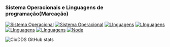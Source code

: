 ### Sistema Operacionais e Linguagens de programação(Marcação)
[![Sistema Operacional](https://img.shields.io/badge/Windows-0078D6?style=for-the-badge&logo=windows&logoColor=white)]()
[![Sistema Operacional](https://img.shields.io/badge/Linux-0078D6?style=for-the-badge&logo=linux&logoColor=white)]()
[![LInguagens](https://img.shields.io/badge/JavaScript-F7DF1E?style=for-the-badge&logo=javascript&logoColor=black)]()
[![LInguagens](https://img.shields.io/badge/Java-ED8B00?style=for-the-badge&logo=java&logoColor=white)]()
[![LInguagens](https://img.shields.io/badge/PHP-777BB4?style=for-the-badge&logo=php&logoColor=white)]()
[![LInguagens](https://img.shields.io/badge/HTML5-E34F26?style=for-the-badge&logo=html5&logoColor=white)]()
[![Node](https://img.shields.io/badge/Node-ED8B00?style=for-the-badge&logo=node&logoColor=white)](https://nodejs.org/)


![CioDDS GitHub stats](https://github-readme-stats.vercel.app/api?username=caiodds&show_icons=true&theme=radical)

